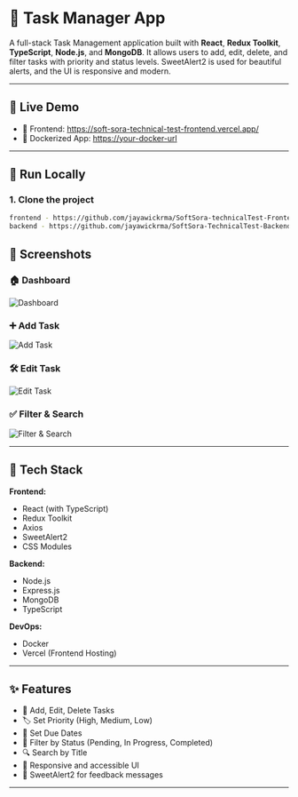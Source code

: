 # 📝 Task Manager App

A full-stack Task Management application built with **React**, **Redux Toolkit**, **TypeScript**, **Node.js**, and **MongoDB**. It allows users to add, edit, delete, and filter tasks with priority and status levels. SweetAlert2 is used for beautiful alerts, and the UI is responsive and modern.

---

## 🔗 Live Demo

- 🚀 Frontend: https://soft-sora-technical-test-frontend.vercel.app/
- 🐳 Dockerized App: [https://your-docker-url](https://your-docker-url)

---

## 🧪 Run Locally

### 1. Clone the project

```bash
frontend - https://github.com/jayawickrma/SoftSora-technicalTest-Frontend.git
backend - https://github.com/jayawickrma/SoftSora-TechnicalTest-Backend.git
```

## 📸 Screenshots

### 🏠 Dashboard  
![Dashboard](./assets/dashboard.png)

### ➕ Add Task  
![Add Task](./assets/add-task.png)

### 🛠 Edit Task  
![Edit Task](./assets/edit-task.png)

### ✅ Filter & Search  
![Filter & Search](./assets/filters.png)

---

## 🚀 Tech Stack

**Frontend:**
- React (with TypeScript)
- Redux Toolkit
- Axios
- SweetAlert2
- CSS Modules

**Backend:**
- Node.js
- Express.js
- MongoDB
- TypeScript

**DevOps:**
- Docker
- Vercel (Frontend Hosting)

---

## ✨ Features

- 📌 Add, Edit, Delete Tasks
- 🏷️ Set Priority (High, Medium, Low)
- 📆 Set Due Dates
- 🔄 Filter by Status (Pending, In Progress, Completed)
- 🔍 Search by Title
- 🧠 Responsive and accessible UI
- 🎉 SweetAlert2 for feedback messages

---
